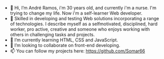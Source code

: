 - 👋 Hi, I’m André Ramos, i'm 30 years old, and currently i'm a nurse. I'm trying to change my life. Now i'm a self-learner Web developer.
- 👀 Skilled in developing and testing Web solutions incorporating a range of technologies. I describe myself as a selfmotivated, disciplined, hard worker, pro active, creative and someone who enjoys working with others in challenging tasks and projects.
- 🌱 I’m currently learning HTML, CSS and JavaScript.
- 💞️ I’m looking to collaborate on front-end developing.
- 📫 You can follow my projects here: https://github.com/Somar66

<!---
Somar66/Somar66 is a ✨ special ✨ repository because its `README.md` (this file) appears on your GitHub profile.
You can click the Preview link to take a look at your changes.
--->

